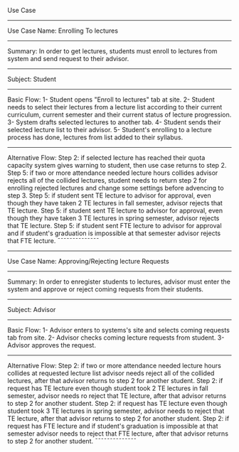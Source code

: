 Use Case 
_____________
Use Case Name: Enrolling To lectures
_____________
Summary: In order to get lectures, students must enroll to lectures from system and send request to their advisor.
_____________
Subject: Student
_____________
Basic Flow:
1- Student opens "Enroll to lectures" tab at site.
2- Student needs to select their lectures from a lecture list according to their current curriculum, current semester and their current status of lecture progression.
3- System drafts selected lectures to another tab.
4- Student sends their selected lecture list to their advisor.
5- Student's enrolling to a lecture process has done, lectures from list added to their syllabus.
______________
Alternative Flow:
Step 2:
    if selected lecture has reached their quota capacity system gives warning to student,
    then use case returns to step 2.
Step 5:
    if two or more attendance needed lecture hours collides advisor rejects all of the collided lectures, student needs to return step 2 for enrolling rejected lectures and change some settings before advencing to step 3. 
Step 5:
    if student sent TE lecture to advisor for approval, even though they have taken 2 TE lectures in fall semester,
    advisor rejects that TE lecture.
Step 5:
    if student sent TE lecture to advisor for approval, even though they have taken 3 TE lectures in spring semester, advisor rejects that TE lecture.
Step 5:
    if student sent FTE lecture to advisor for approval and if student's graduation is impossible at that semester advisor rejects that FTE lecture.
¯¯¯¯¯¯¯¯¯¯¯¯¯¯

______________
Use Case Name: Approving/Rejecting lecture Requests
______________
Summary: In order to enregister students to lectures, advisor must enter the system and approve or reject coming requests from their students.
______________
Subject: Advisor
_____________
Basic Flow:
1- Advisor enters to systems's site and selects coming requests tab from site.
2- Advisor checks coming lecture requests from student.
3- Advisor approves the request.
_____________
Alternative Flow:
Step 2:
    if two or more attendance needed lecture hours collides at requested lecture list advisor needs reject all of the collided lectures, after that advisor returns to step 2 for another student.
Step 2:
    if request has TE lecture even though student took 2 TE lectures in fall semester, advisor needs ro reject that TE lecture, after that advisor returns to step 2 for another student.
Step 2:
    if request has TE lecture even though student took 3 TE lectures in spring semester, advisor needs to reject that TE lecture, after that advisor returns to step 2 for another student.
Step 2:
    if request has FTE lecture and if student's graduation is impossible at that semester advisor needs to reject that FTE lecture, after that advisor returns to step 2 for another student.
¯¯¯¯¯¯¯¯¯¯¯¯¯¯